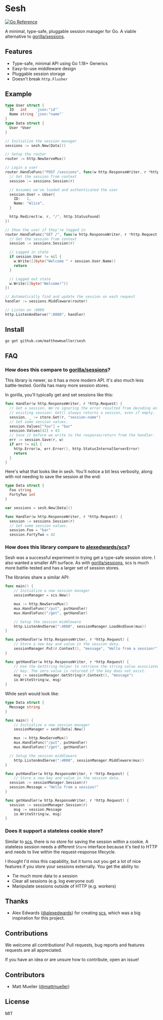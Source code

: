 # Sesh

[![Go Reference](https://pkg.go.dev/badge/github.com/matthewmueller/sesh.svg)](https://pkg.go.dev/github.com/matthewmueller/sesh)

A minimal, type-safe, pluggable session manager for Go. A viable alternative to [gorilla/sessions](http://github.com/gorilla/sessions).

## Features

- Type-safe, minimal API using Go 1.18+ Generics
- Easy-to-use middleware design
- Pluggable session storage
- Doesn't break `http.Flusher`

## Example

```go
type User struct {
  ID   int    `json:"id"`
  Name string `json:"name"`
}
type Data struct {
  User *User
}

// Initialize the session manager
sessions := sesh.New[Data]()

// Setup the router
router := http.NewServeMux()

// Login a user
router.HandleFunc("POST /sessions", func(w http.ResponseWriter, r *http.Request) {
  // Get the session from context
  session := sessions.Session(r)

  // Assumes we've loaded and authenticated the user
  session.User = &User{
    ID:   1,
    Name: "Alice",
  }

  http.Redirect(w, r, "/", http.StatusFound)
})

// Show the user if they're logged in
router.HandleFunc("GET /", func(w http.ResponseWriter, r *http.Request) {
  // Get the session from context
  session := sessions.Session(r)

  // Logged in state
  if session.User != nil {
    w.Write([]byte("Welcome " + session.User.Name))
    return
  }

  // Logged out state
  w.Write([]byte("Welcome!"))
})

// Automatically find and update the session on each request
handler := sessions.Middleware(router)

// Listen on :8080
http.ListenAndServe(":8080", handler)
```

## Install

```sh
go get github.com/matthewmueller/sesh
```

## FAQ

### How does this compare to [gorilla/sessions](https://github.com/gorilla/sessions)?

This library is newer, so it has a more modern API. It's also much less battle-tested. Gorilla has many more session stores.

In gorilla, you'll typically get and set sessions like this:

```go
func Handler(w http.ResponseWriter, r *http.Request) {
  // Get a session. We're ignoring the error resulted from decoding an
  // existing session: Get() always returns a session, even if empty.
  session, _ := store.Get(r, "session-name")
  // Set some session values.
  session.Values["foo"] = "bar"
  session.Values[42] = 43
  // Save it before we write to the response/return from the handler.
  err := session.Save(r, w)
  if err != nil {
    http.Error(w, err.Error(), http.StatusInternalServerError)
    return
  }
}
```

Here's what that looks like in sesh. You'll notice a bit less verbosity, along with not needing to save the session at the end:

```go
type Data struct {
  Foo string
  FortyTwo int
}

var sessions = sesh.New[Data]()

func Handler(w http.ResponseWriter, r *http.Request) {
  session := sessions.Session(r)
  // Set some session values.
  session.Foo = "bar"
  session.FortyTwo = 42
```

### How does this library compare to [alexedwards/scs](https://github.com/alexedwards/scs)?

Sesh was a successful experiment in trying get a type-safe session store. I also wanted a smaller API surface. As with [gorilla/sessions](https://github.com/gorilla/sessions), scs is much more battle-tested and has a larger set of session stores.

The libraries share a similar API:

```go
func main() {
	// Initialize a new session manager
	sessionManager = scs.New()

	mux := http.NewServeMux()
	mux.HandleFunc("/put", putHandler)
	mux.HandleFunc("/get", getHandler)

	// Setup the session middleware
	http.ListenAndServe(":4000", sessionManager.LoadAndSave(mux))
}

func putHandler(w http.ResponseWriter, r *http.Request) {
	// Store a new key and value in the session data.
	sessionManager.Put(r.Context(), "message", "Hello from a session!")
}

func getHandler(w http.ResponseWriter, r *http.Request) {
	// Use the GetString helper to retrieve the string value associated with a
	// key. The zero value is returned if the key does not exist.
	msg := sessionManager.GetString(r.Context(), "message")
	io.WriteString(w, msg)
}
```

While sesh would look like:

```go
type Data struct {
  Message string
}

func main() {
	// Initialize a new session manager
	sessionManager = sesh[Data].New()

	mux := http.NewServeMux()
	mux.HandleFunc("/put", putHandler)
	mux.HandleFunc("/get", getHandler)

  // Setup the session middleware
	http.ListenAndServe(":4000", sessionManager.Middleware(mux))
}

func putHandler(w http.ResponseWriter, r *http.Request) {
	// Store a new key and value in the session data.
  session := sessionManager.Session(r)
  session.Message = "Hello from a session!"
}

func getHandler(w http.ResponseWriter, r *http.Request) {
  session := sessionManager.Session(r)
	msg := session.Message
	io.WriteString(w, msg)
}
```

### Does it support a stateless cookie store?

Similar to [scs](https://github.com/alexedwards/scs), there is no store for saving the session within a cookie. A stateless session needs a different `Store` interface because it's tied to HTTP and needs to live within the request-response lifecycle.

I thought I'd miss this capability, but it turns out you get a lot of nice features if you store your sessions externally. You get the ability to:

- Tie much more data to a session
- Clear all sessions (e.g. log everyone out)
- Manipulate sessions outside of HTTP (e.g. workers)

## Thanks

- Alex Edwards ([@alexedwards](https://github.com/alexedwards)) for creating [scs](https://github.com/alexedwards/scs), which was a big inspiration for this project.

## Contributions

We welcome all contributions! Pull requests, bug reports and features requests are all appreciated.

If you have an idea or are unsure how to contribute, open an issue!

## Contributors

- Matt Mueller ([@mattmueller](https://twitter.com/mattmueller))

## License

MIT
